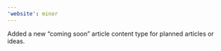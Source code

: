 ```yaml
---
'website': minor
---
```


Added a new “coming soon” article content type for planned articles or ideas.
